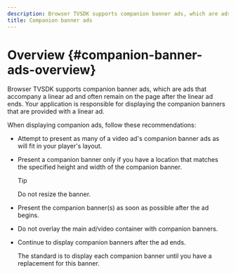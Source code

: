 ```yaml
---
description: Browser TVSDK supports companion banner ads, which are ads that accompany a linear ad and often remain on the page after the linear ad ends. Your application is responsible for displaying the companion banners that are provided with a linear ad.
title: Companion banner ads
---
```


# Overview {#companion-banner-ads-overview}

Browser TVSDK supports companion banner ads, which are ads that accompany a linear ad and often remain on the page after the linear ad ends. Your application is responsible for displaying the companion banners that are provided with a linear ad.

When displaying companion ads, follow these recommendations:

* Attempt to present as many of a video ad's companion banner ads as will fit in your player's layout. 
* Present a companion banner only if you have a location that matches the specified height and width of the companion banner. 

  >[!TIP]
  >
  >Do not resize the banner.

* Present the companion banner(s) as soon as possible after the ad begins. 
* Do not overlay the main ad/video container with companion banners. 
* Continue to display companion banners after the ad ends.

  The standard is to display each companion banner until you have a replacement for this banner.

